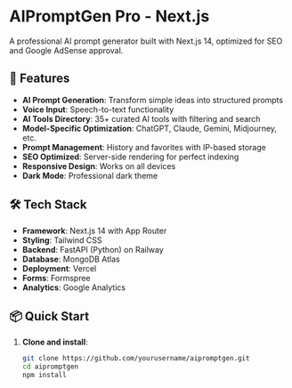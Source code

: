 # AIPromptGen Pro - Next.js

A professional AI prompt generator built with Next.js 14, optimized for SEO and Google AdSense approval.

## 🚀 Features

- **AI Prompt Generation**: Transform simple ideas into structured prompts
- **Voice Input**: Speech-to-text functionality 
- **AI Tools Directory**: 35+ curated AI tools with filtering and search
- **Model-Specific Optimization**: ChatGPT, Claude, Gemini, Midjourney, etc.
- **Prompt Management**: History and favorites with IP-based storage
- **SEO Optimized**: Server-side rendering for perfect indexing
- **Responsive Design**: Works on all devices
- **Dark Mode**: Professional dark theme

## 🛠️ Tech Stack

- **Framework**: Next.js 14 with App Router
- **Styling**: Tailwind CSS
- **Backend**: FastAPI (Python) on Railway
- **Database**: MongoDB Atlas
- **Deployment**: Vercel
- **Forms**: Formspree
- **Analytics**: Google Analytics

## 📦 Quick Start

1. **Clone and install**:
   ```bash
   git clone https://github.com/yourusername/aipromptgen.git
   cd aipromptgen
   npm install
